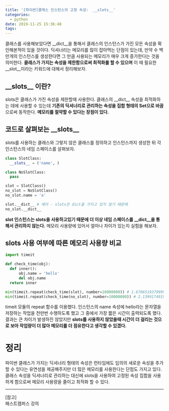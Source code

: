 ```yaml
---
title: '[파이썬]클래스 인스턴스의 고정 속성:  __slots__'
categories:
  - python
date: 2019-11-25 15:36:48
tags:
---
```


클래스를 사용해보았다면 \_\_dict\_\_을 통해서 클래스의 인스턴스가 가진 모든 속성을 확인해본적이 있을 것이다. 딕셔너리는 메모리를 많이 잡아먹는 단점이 있는데, 만약 수 백만개의 인스턴스를 생성한다면 그 만큼 사용되는 메모리가 매우 크게 증가한다는 것을 의미한다. **클래스가 가지는 속성을 제한함으로써 최적화를 할 수 있으며** 이 때 필요한 \_\_slot\_\_이라는 키워드에 대해서 정리해보자.


## \_\_slots\_\_ 이란?

slots은 클래스가 가진 속성을 제한할때 사용한다. 클래스의 \_\_dict\_\_ 속성을 최적화하는 데에 사용할 수 있는데 **기존의 딕셔너리로 관리하는 속성을 집합 형태의 Set으로 바꿈**으로써 동작한다. **메모리를 절약할 수 있다는 장점이 있다.**

## 코드로 살펴보는 \_\_slots\_\_

slots를 사용하는 클래스와 그렇지 않은 클래스를 정의하고 인스턴스까지 생성한 뒤 각 인스턴스의 네임 스페이스를 살펴보자.

~~~python
class SlotClass:
  __slots__ = ('name', )

class NoSlotClass:
  pass

slot = SlotClass()
no_slot = NoSlotClass()
no_slot.name = 'a'

slot.__dict__ # 에러 - slots은 dict을 가지고 있지 않기 때문에
no_slot.__dict__
~~~

**slot 인스턴스는 slots을 사용하고있기 때문에 더 이상 네임 스페이스를 \_\_dict\_\_을 통해서 관리하지 않는다.** 메모리 사용량에 있어서 얼마나 차이가 있는지 실험을 해보자.

## slots 사용 여부에 따른 메모리 사용량 비교

~~~python
import timeit

def check_time(obj):
  def inner():
      obj.name = 'hello'
      del obj.name
  return inner

min(timeit.repeat(check_time(slot), number=10000000)) # 1.6706519379999918
min(timeit.repeat(check_time(no_slot), number=10000000)) # 2.139917491999995
~~~

timeit 모듈의 repeat 함수를 이용했다. 인스턴스의 name 속성에 hello라는 문자열을 저장하는 작업을 천만번 수행하도록 했고 그 중에서 가장 짧은 시간이 출력되도록 했다. 결과는 큰 차이가 발생하진 않았지만 **slots를 사용하지 않았을때 시간이 더 걸리는 것으로 보아 작업량이 더 많아 메모리를 더 점유한다고 생각할 수 있겠다.**  

# 정리

파이썬 클래스가 가지는 딕셔너리 형태의 속성은 런타임에도 임의의 새로운 속성을 추가할 수 있다는 유연성을 제공해주지만 더 많은 메모리를 사용한다는 단점도 가지고 있다. 클래스 속성을 딕셔너리로 관리하는 대신에 slots을 사용하여 고정된 속성 집합을 사용하게 함으로써 메모리 사용량을 줄이고 최적화 할 수 있다. 

---
[참고]  
패스트캠퍼스 강의